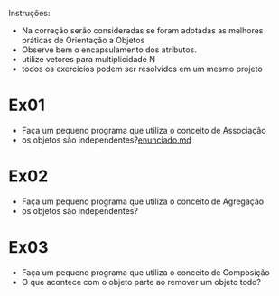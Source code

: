 Instruções:
- Na correção serão consideradas se foram adotadas as melhores práticas de Orientação a Objetos
- Observe bem o encapsulamento dos atributos.
- utilize vetores para multiplicidade N
- todos os exercícios podem ser resolvidos em um mesmo projeto

# Ex01 
- Faça um pequeno programa que utiliza o conceito de Associação
- os objetos são independentes?[enunciado.md](enunciado.md)


# Ex02
- Faça um pequeno programa que utiliza o conceito de Agregação
- os objetos são independentes?


# Ex03
- Faça um pequeno programa que utiliza o conceito de Composição
- O que acontece com o objeto parte ao remover um objeto todo?

